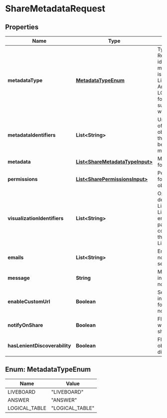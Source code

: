 

# ShareMetadataRequest


## Properties

| Name | Type | Description | Notes |
|------------ | ------------- | ------------- | -------------|
|**metadataType** | [**MetadataTypeEnum**](#MetadataTypeEnum) | Type of metadata. Required if identifier in metadata_identifies is a name\&quot;. 1. Liveboard 2. Answers 3. LOGICAL_TABLE for any data object such as table, worksheet or view. |  [optional] |
|**metadataIdentifiers** | **List&lt;String&gt;** | Unique ID or name of metadata objects. Note: All the names should belong to same metadata_type |  [optional] |
|**metadata** | [**List&lt;ShareMetadataTypeInput&gt;**](ShareMetadataTypeInput.md) | Metadata details for sharing objects. |  [optional] |
|**permissions** | [**List&lt;SharePermissionsInput&gt;**](SharePermissionsInput.md) | Permission details for sharing the objects. |  |
|**visualizationIdentifiers** | **List&lt;String&gt;** | Options to specify details of Liveboard. First Liveboard encountered in payload is considered to be the corresponding Liveboard. |  [optional] |
|**emails** | **List&lt;String&gt;** | Email IDs to which notifications will be sent. |  |
|**message** | **String** | Message to be included in notification. |  |
|**enableCustomUrl** | **Boolean** | Sends object URLs in the customized format in email notifications. |  [optional] |
|**notifyOnShare** | **Boolean** | Flag to notify user when any object is shared. |  [optional] |
|**hasLenientDiscoverability** | **Boolean** | Flag to make the object discoverable. |  [optional] |



## Enum: MetadataTypeEnum

| Name | Value |
|---- | -----|
| LIVEBOARD | &quot;LIVEBOARD&quot; |
| ANSWER | &quot;ANSWER&quot; |
| LOGICAL_TABLE | &quot;LOGICAL_TABLE&quot; |



